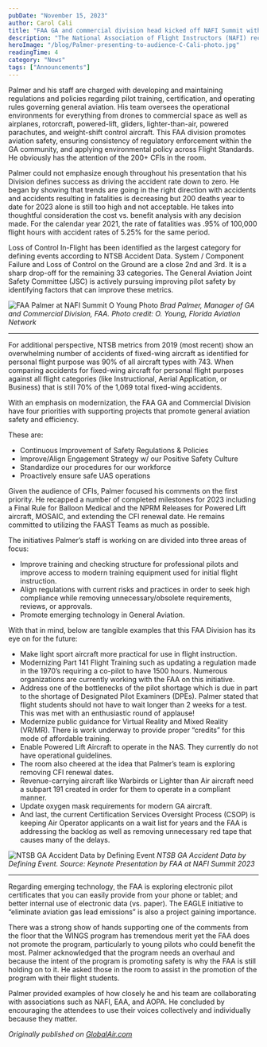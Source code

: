 ```yaml
---
pubDate: "November 15, 2023"
author: Carol Cali
title: "FAA GA and commercial division head kicked off NAFI Summit with priorities"
description: "The National Association of Flight Instructors (NAFI) recently held its inaugural summit from Oct. 24-26. Held at the Florida Air Museum on the SUN ‘n FUN Expo Campus, Brad Palmer, Manager of General Aviation and Commercial Division of the FAA delivered the opening day keynote."
heroImage: "/blog/Palmer-presenting-to-audience-C-Cali-photo.jpg"
readingTime: 4
category: "News"
tags: ["Announcements"]
---
```


Palmer and his staff are charged with developing and maintaining regulations and policies regarding pilot training, certification, and operating rules governing general aviation. His team oversees the operational environments for everything from drones to commercial space as well as airplanes, rotorcraft, powered-lift, gliders, lighter-than-air, powered parachutes, and weight-shift control aircraft. This FAA division promotes aviation safety, ensuring consistency of regulatory enforcement within the GA community, and applying environmental policy across Flight Standards. He obviously has the attention of the 200+ CFIs in the room.

Palmer could not emphasize enough throughout his presentation that his Division defines success as driving the accident rate down to zero. He began by showing that trends are going in the right direction with accidents and accidents resulting in fatalities is decreasing but 200 deaths year to date for 2023 alone is still too high and not acceptable. He takes into thoughtful consideration the cost vs. benefit analysis with any decision made. For the calendar year 2021, the rate of fatalities was .95% of 100,000 flight hours with accident rates of 5.25% for the same period.

Loss of Control In-Flight has been identified as the largest category for defining events according to NTSB Accident Data. System / Component Failure and Loss of Control on the Ground are a close 2nd and 3rd. It is a sharp drop-off for the remaining 33 categories. The General Aviation Joint Safety Committee (JSC) is actively pursuing improving pilot safety by identifying factors that can improve these metrics.

![FAA Palmer at NAFI Summit O Young Photo](/blog/FAA-Palmer-at-NAFI-Summit-O-Young-Photo.jpg)
_Brad Palmer, Manager of GA and Commercial Division, FAA. Photo credit: O. Young, Florida Aviation Network_

---

For additional perspective, NTSB metrics from 2019 (most recent) show an overwhelming number of accidents of fixed-wing aircraft as identified for personal flight purpose was 90% of all aircraft types with 743. When comparing accidents for fixed-wing aircraft for personal flight purposes against all flight categories (like Instructional, Aerial Application, or Business) that is still 70% of the 1,069 total fixed-wing accidents.

With an emphasis on modernization, the FAA GA and Commercial Division have four priorities with supporting projects that promote general aviation safety and efficiency.

These are:

- Continuous Improvement of Safety Regulations & Policies
- Improve/Align Engagement Strategy w/ our Positive Safety Culture
- Standardize our procedures for our workforce
- Proactively ensure safe UAS operations

Given the audience of CFIs, Palmer focused his comments on the first priority. He recapped a number of completed milestones for 2023 including a Final Rule for Balloon Medical and the NPRM Releases for Powered Lift aircraft, MOSAIC, and extending the CFI renewal date. He remains committed to utilizing the FAAST Teams as much as possible.

The initiatives Palmer’s staff is working on are divided into three areas of focus:

- Improve training and checking structure for professional pilots and improve access to modern training equipment used for initial flight instruction.
- Align regulations with current risks and practices in order to seek high compliance while removing unnecessary/obsolete requirements, reviews, or approvals.
- Promote emerging technology in General Aviation.

With that in mind, below are tangible examples that this FAA Division has its eye on for the future:

- Make light sport aircraft more practical for use in flight instruction.
- Modernizing Part 141 Flight Training such as updating a regulation made in the 1970’s requiring a co-pilot to have 1500 hours. Numerous organizations are currently working with the FAA on this initiative.
- Address one of the bottlenecks of the pilot shortage which is due in part to the shortage of Designated Pilot Examiners (DPEs). Palmer stated that flight students should not have to wait longer than 2 weeks for a test. This was met with an enthusiastic round of applause!
- Modernize public guidance for Virtual Reality and Mixed Reality (VR/MR). There is work underway to provide proper “credits” for this mode of affordable training.
- Enable Powered Lift Aircraft to operate in the NAS. They currently do not have operational guidelines.
- The room also cheered at the idea that Palmer’s team is exploring removing CFI renewal dates.
- Revenue-carrying aircraft like Warbirds or Lighter than Air aircraft need a subpart 191 created in order for them to operate in a compliant manner.
- Update oxygen mask requirements for modern GA aircraft.
- And last, the current Certification Services Oversight Process (CSOP) is keeping Air Operator applicants on a wait list for years and the FAA is addressing the backlog as well as removing unnecessary red tape that causes many of the delays.

![NTSB GA Accident Data by Defining Event](/blog/NTSB-GA-Accident-Data-by-Defining-Event.jpg)
_NTSB GA Accident Data by Defining Event. Source: Keynote Presentation by FAA at NAFI Summit 2023_

---

Regarding emerging technology, the FAA is exploring electronic pilot certificates that you can easily provide from your phone or tablet; and better internal use of electronic data (vs. paper). The EAGLE initiative to “eliminate aviation gas lead emissions” is also a project gaining importance.

There was a strong show of hands supporting one of the comments from the floor that the WINGS program has tremendous merit yet the FAA does not promote the program, particularly to young pilots who could benefit the most. Palmer acknowledged that the program needs an overhaul and because the intent of the program is promoting safety is why the FAA is still holding on to it. He asked those in the room to assist in the promotion of the program with their flight students.

Palmer provided examples of how closely he and his team are collaborating with associations such as NAFI, EAA, and AOPA. He concluded by encouraging the attendees to use their voices collectively and individually because they matter.

_Originally published on [GlobalAir.com](https://www.globalair.com/articles/faa-ga-and-commercial-division-head-kicked-off-nafi-summit-with-priorities?id=6624)_
